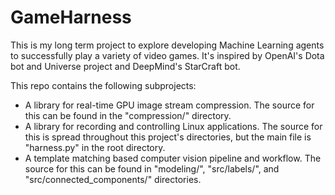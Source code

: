 # GameHarness

This is my long term project to explore developing Machine Learning agents to successfully play a variety of video games. It's inspired by OpenAI's Dota bot and Universe project and DeepMind's StarCraft bot.

This repo contains the following subprojects:
- A library for real-time GPU image stream compression. The source for this can be found in the "compression/" directory.
- A library for recording and controlling Linux applications. The source for this is spread throughout this project's directories, but the main file is "harness.py" in the root directory.
- A template matching based computer vision pipeline and workflow. The source for this can be found in "modeling/", "src/labels/", and "src/connected_components/" directories.

